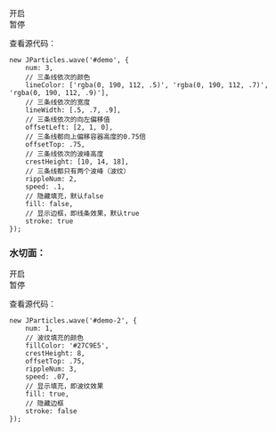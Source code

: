 <div class="instance-1">
    <div class="demo"></div>
	<div class="ctrl">
		<div class="btn btn-success open">开启</div>
		<div class="btn btn-success pause">暂停</div>
	</div>
</div>

查看源代码：

	new JParticles.wave('#demo', {
	    num: 3,
	    // 三条线依次的颜色
	    lineColor: ['rgba(0, 190, 112, .5)', 'rgba(0, 190, 112, .7)', 'rgba(0, 190, 112, .9)'],
	    // 三条线依次的宽度
	    lineWidth: [.5, .7, .9],
	    // 三条线依次的向左偏移值
	    offsetLeft: [2, 1, 0],
	    // 三条线都向上偏移容器高度的0.75倍
	    offsetTop: .75,
	    // 三条线依次的波峰高度
	    crestHeight: [10, 14, 18],
	    // 三条线都只有两个波峰（波纹）
	    rippleNum: 2,
	    speed: .1,
	    // 隐藏填充，默认false
	    fill: false,
	    // 显示边框，即线条效果，默认true
	    stroke: true
	});

### 水切面：
<div class="instance-2">
    <div class="demo"></div>
	<div class="ctrl">
		<div class="btn btn-success open">开启</div>
		<div class="btn btn-success pause">暂停</div>
	</div>
</div>

查看源代码：

	new JParticles.wave('#demo-2', {
	    num: 1,
	    // 波纹填充的颜色
	    fillColor: '#27C9E5',
	    crestHeight: 8,
	    offsetTop: .75,
	    rippleNum: 3,
	    speed: .07,
	    // 显示填充，即波纹效果
	    fill: true,
	    // 隐藏边框
	    stroke: false
	});